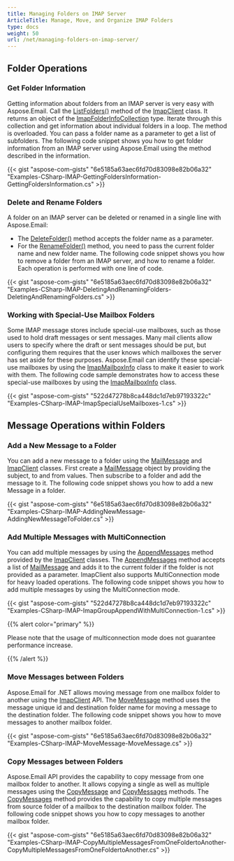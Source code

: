 ```yaml
---
title: Managing Folders on IMAP Server
ArticleTitle: Manage, Move, and Organize IMAP Folders
type: docs
weight: 50
url: /net/managing-folders-on-imap-server/
---
```


## **Folder Operations**

### **Get Folder Information**

Getting information about folders from an IMAP server is very easy with Aspose.Email. Call the [ListFolders()](https://reference.aspose.com/email/net/aspose.email.clients.imap/imapclient/listfolders/#listfolders/) method of the [ImapClient](https://reference.aspose.com/email/net/aspose.email.clients.imap/imapclient/) class. It returns an object of the [ImapFolderInfoCollection](https://reference.aspose.com/email/net/aspose.email.clients.imap/imapfolderinfocollection/) type. Iterate through this collection and get information about individual folders in a loop. The method is overloaded. You can pass a folder name as a parameter to get a list of subfolders. The following code snippet shows you how to get folder information from an IMAP server using Aspose.Email using the method described in the information.

{{< gist "aspose-com-gists" "6e5185a63aec6fd70d83098e82b06a32" "Examples-CSharp-IMAP-GettingFoldersInformation-GettingFoldersInformation.cs" >}}

### **Delete and Rename Folders**

A folder on an IMAP server can be deleted or renamed in a single line with Aspose.Email:

- The [DeleteFolder()](https://reference.aspose.com/email/net/aspose.email.clients.imap/imapclient/deletefolder/#deletefolder/) method accepts the folder name as a parameter.
- For the [RenameFolder()](https://reference.aspose.com/email/net/aspose.email.clients.imap/imapclient/renamefolder/#renamefolder/) method, you need to pass the current folder name and new folder name.
  The following code snippet shows you how to remove a folder from an IMAP server, and how to rename a folder. Each operation is performed with one line of code.

{{< gist "aspose-com-gists" "6e5185a63aec6fd70d83098e82b06a32" "Examples-CSharp-IMAP-DeletingAndRenamingFolders-DeletingAndRenamingFolders.cs" >}}

### **Working with Special-Use Mailbox Folders**

Some IMAP message stores include special-use mailboxes, such as those used to hold draft messages or sent messages. Many mail clients allow users to specify where the draft or sent messages should be put, but configuring them requires that the user knows which mailboxes the server has set aside for these purposes. Aspose.Email can identify these special-use mailboxes by using the [ImapMailboxInfo](https://reference.aspose.com/email/net/aspose.email.clients.imap/imapmailboxinfo/) class to make it easier to work with them. The following code sample demonstrates how to access these special-use mailboxes by using the [ImapMailboxInfo](https://reference.aspose.com/email/net/aspose.email.clients.imap/imapmailboxinfo/) class.

{{< gist "aspose-com-gists" "522d47278b8ca448dc1d7eb97193322c" "Examples-CSharp-IMAP-ImapSpecialUseMailboxes-1.cs" >}}

## **Message Operations within Folders**

### **Add a New Message to a Folder**

You can add a new message to a folder using the [MailMessage](https://reference.aspose.com/email/net/aspose.email/mailmessage/) and [ImapClient](https://reference.aspose.com/email/net/aspose.email.clients.imap/imapclient/) classes. First create a [MailMessage](https://reference.aspose.com/email/net/aspose.email/mailmessage/) object by providing the subject, to and from values. Then subscribe to a folder and add the message to it. The following code snippet shows you how to add a new Message in a folder.

{{< gist "aspose-com-gists" "6e5185a63aec6fd70d83098e82b06a32" "Examples-CSharp-IMAP-AddingNewMessage-AddingNewMessageToFolder.cs" >}}

### **Add Multiple Messages with MultiConnection**

You can add multiple messages by using the [AppendMessages](https://reference.aspose.com/email/net/aspose.email.clients.imap/imapclient/appendmessages/#appendmessages/) method provided by the [ImapClient](https://reference.aspose.com/email/net/aspose.email.clients.imap/imapclient/) classes. The [AppendMessages](https://reference.aspose.com/email/net/aspose.email.clients.imap/imapclient/appendmessages/#appendmessages/) method accepts a list of [MailMessage](https://reference.aspose.com/email/net/aspose.email/mailmessage/) and adds it to the current folder if the folder is not provided as a parameter. ImapClient also supports MultiConnection mode for heavy loaded operations. The following code snippet shows you how to add multiple messages by using the MultiConnection mode.

{{< gist "aspose-com-gists" "522d47278b8ca448dc1d7eb97193322c" "Examples-CSharp-IMAP-ImapGroupAppendWithMultiConnection-1.cs" >}}

{{% alert color="primary" %}} 

Please note that the usage of multiconnection mode does not guarantee performance increase.

{{% /alert %}} 

### **Move Messages between Folders**

Aspose.Email for .NET allows moving message from one mailbox folder to another using the [ImapClient](https://reference.aspose.com/email/net/aspose.email.clients.imap/imapclient/) API. The [MoveMessage](https://reference.aspose.com/email/net/aspose.email.clients.imap/imapclient/movemessage/#movemessage/) method uses the message unique id and destination folder name for moving a message to the destination folder. The following code snippet shows you how to move messages to another mailbox folder.

{{< gist "aspose-com-gists" "6e5185a63aec6fd70d83098e82b06a32" "Examples-CSharp-IMAP-MoveMessage-MoveMessage.cs" >}}

### **Copy Messages between Folders**

Aspose.Email API provides the capability to copy message from one mailbox folder to another. It allows copying a single as well as multiple messages using the [CopyMessage](https://reference.aspose.com/email/net/aspose.email.clients.imap/imapclient/copymessage/#copymessage/) and [CopyMessages](https://reference.aspose.com/email/net/aspose.email.clients.imap/imapclient/copymessages/#copymessages/) methods. The [CopyMessages](https://reference.aspose.com/email/net/aspose.email.clients.imap/imapclient/copymessages/#copymessages/) method provides the capability to copy multiple messages from source folder of a mailbox to the destination mailbox folder. The following code snippet shows you how to copy messages to another mailbox folder.

{{< gist "aspose-com-gists" "6e5185a63aec6fd70d83098e82b06a32" "Examples-CSharp-IMAP-CopyMultipleMessagesFromOneFoldertoAnother-CopyMultipleMessagesFromOneFoldertoAnother.cs" >}}


